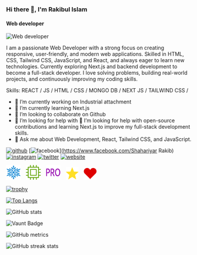 ### Hi there 👋, I'm Rakibul Islam
#### Web developer
![Web developer](https://arturssmirnovs.github.io/github-profile-readme-generator/images/banner.png)

I am a passionate Web Developer with a strong focus on creating responsive, user-friendly, and modern web applications. Skilled in HTML, CSS, Tailwind CSS, JavaScript, and React, and always eager to learn new technologies. Currently exploring Next.js and backend development to become a full-stack developer. I love solving problems, building real-world projects, and continuously improving my coding skills.

Skills:  REACT / JS / HTML / CSS / MONGO DB / NEXT JS / TAILWIND CSS /

- 🔭 I’m currently working on Industrial attachment 
- 🌱 I’m currently learning Next.js 
- 👯 I’m looking to collaborate on Github 
- 🤔 I’m looking for help with 🤝 I’m looking for help with open-source contributions and learning Next.js to improve my full-stack development skills. 
- 💬 Ask me about Web Development, React, Tailwind CSS, and JavaScript. 


[<img src='https://cdn.jsdelivr.net/npm/simple-icons@3.0.1/icons/github.svg' alt='github' height='40'>](https://github.com/Shahariya-17)  [<img src='https://cdn.jsdelivr.net/npm/simple-icons@3.0.1/icons/facebook.svg' alt='facebook' height='40'>](https://www.facebook.com/Shahariyar Rakib)  [<img src='https://cdn.jsdelivr.net/npm/simple-icons@3.0.1/icons/instagram.svg' alt='instagram' height='40'>](https://www.instagram.com/shshariyar_rakib_369/)  [<img src='https://cdn.jsdelivr.net/npm/simple-icons@3.0.1/icons/twitter.svg' alt='twitter' height='40'>](https://twitter.com/@Shahariyar50732)  [<img src='https://cdn.jsdelivr.net/npm/simple-icons@3.0.1/icons/icloud.svg' alt='website' height='40'>](shahariyar-rakib.vercel.app)  

<a href='https://archiveprogram.github.com/'><img src='https://raw.githubusercontent.com/acervenky/animated-github-badges/master/assets/acbadge.gif' width='40' height='40'></a> <a href='https://docs.github.com/en/developers'><img src='https://raw.githubusercontent.com/acervenky/animated-github-badges/master/assets/devbadge.gif' width='40' height='40'></a> <a href='https://github.com/pricing'><img src='https://raw.githubusercontent.com/acervenky/animated-github-badges/master/assets/pro.gif' width='40' height='40'></a> <a href='https://stars.github.com/'><img src='https://raw.githubusercontent.com/acervenky/animated-github-badges/master/assets/starbadge.gif' width='35' height='35'></a> <a href='https://docs.github.com/en/github/supporting-the-open-source-community-with-github-sponsors'><img src='https://raw.githubusercontent.com/acervenky/animated-github-badges/master/assets/sponsorbadge.gif' width='35' height='35'></a> 

[![trophy](https://github-profile-trophy.vercel.app/?username=Shahariya-17)](https://github.com/ryo-ma/github-profile-trophy)

[![Top Langs](https://github-readme-stats.vercel.app/api/top-langs/?username=Shahariya-17)](https://github.com/anuraghazra/github-readme-stats)

![GitHub stats](https://github-readme-stats.vercel.app/api?username=Shahariya-17&show_icons=true&count_private=true)  

![Vaunt Badge](https://api.vaunt.dev/v1/github/entities/Shahariya-17/contributions?format=svg&private=true)  

![GitHub metrics](https://metrics.lecoq.io/Shahariya-17)  

![GitHub streak stats](https://streak-stats.demolab.com/?user=Shahariya-17)  

